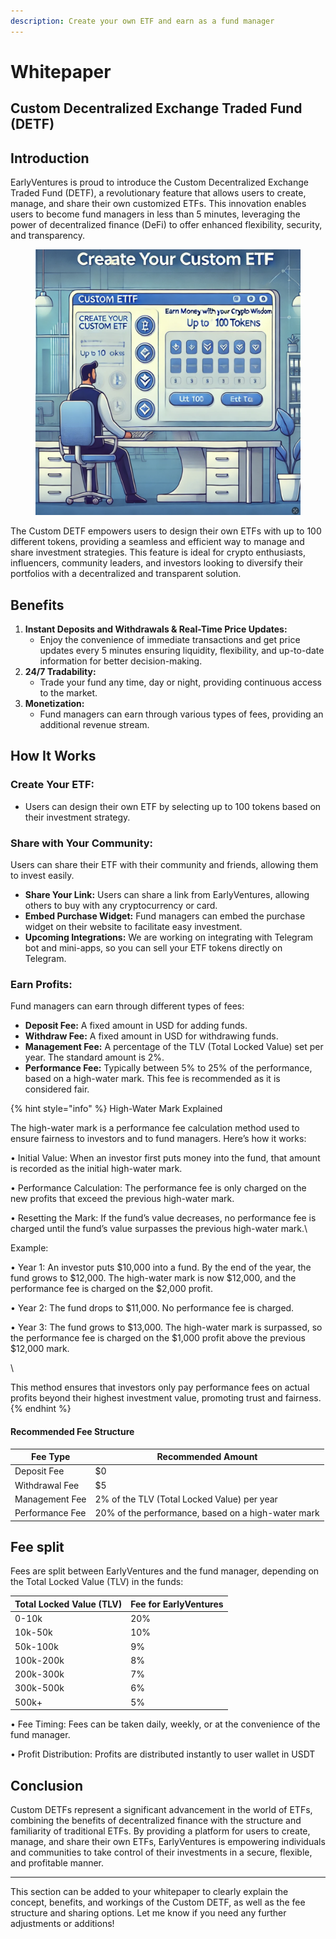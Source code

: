 ```yaml
---
description: Create your own ETF and earn as a fund manager
---
```


# Whitepaper

## **Custom Decentralized Exchange Traded Fund (DETF)**

## Introduction

EarlyVentures is proud to introduce the Custom Decentralized Exchange Traded Fund (DETF), a revolutionary feature that allows users to create, manage, and share their own customized ETFs. This innovation enables users to become fund managers in less than 5 minutes, leveraging the power of decentralized finance (DeFi) to offer enhanced flexibility, security, and transparency.



<div align="left" data-full-width="false">

<figure><img src="../.gitbook/assets/CleanShot 2024-06-26 at 14.42.43@2x (1).png" alt=""><figcaption></figcaption></figure>

</div>

The Custom DETF empowers users to design their own ETFs with up to 100 different tokens, providing a seamless and efficient way to manage and share investment strategies. This feature is ideal for crypto enthusiasts, influencers, community leaders, and investors looking to diversify their portfolios with a decentralized and transparent solution.

## Benefits

1. **Instant Deposits and Withdrawals & Real-Time Price Updates:**
   * Enjoy the convenience of immediate transactions and get price updates every 5 minutes ensuring liquidity, flexibility, and up-to-date information for better decision-making.
2. **24/7 Tradability:**
   * Trade your fund any time, day or night, providing continuous access to the market.
3. **Monetization:**
   * Fund managers can earn through various types of fees, providing an additional revenue stream.

## How It Works

### **Create Your ETF:**

* Users can design their own ETF by selecting up to 100 tokens based on their investment strategy.

### **Share with Your Community:**

Users can share their ETF with their community and friends, allowing them to invest easily.

* **Share Your Link:** Users can share a link from EarlyVentures, allowing others to buy with any cryptocurrency or card.
* **Embed Purchase Widget:** Fund managers can embed the purchase widget on their website to facilitate easy investment.
* **Upcoming Integrations:** We are working on integrating with Telegram bot and mini-apps, so you can sell your ETF tokens directly on Telegram.

### **Earn Profits:**

Fund managers can earn through different types of fees:

* **Deposit Fee:** A fixed amount in USD for adding funds.
* **Withdraw Fee:** A fixed amount in USD for withdrawing funds.
* **Management Fee:** A percentage of the TLV (Total Locked Value) set per year. The standard amount is 2%.
* **Performance Fee:** Typically between 5% to 25% of the performance, based on a high-water mark. This fee is recommended as it is considered fair.

{% hint style="info" %}
High-Water Mark Explained



The high-water mark is a performance fee calculation method used to ensure fairness to investors and to fund managers. Here’s how it works:



• Initial Value: When an investor first puts money into the fund, that amount is recorded as the initial high-water mark.

• Performance Calculation: The performance fee is only charged on the new profits that exceed the previous high-water mark.

• Resetting the Mark: If the fund’s value decreases, no performance fee is charged until the fund’s value surpasses the previous high-water mark.\


Example:



• Year 1: An investor puts $10,000 into a fund. By the end of the year, the fund grows to $12,000. The high-water mark is now $12,000, and the performance fee is charged on the $2,000 profit.

• Year 2: The fund drops to $11,000. No performance fee is charged.

• Year 3: The fund grows to $13,000. The high-water mark is surpassed, so the performance fee is charged on the $1,000 profit above the previous $12,000 mark.

\


This method ensures that investors only pay performance fees on actual profits beyond their highest investment value, promoting trust and fairness.
{% endhint %}

#### Recommended Fee Structure

| **Fee Type**    | **Recommended Amount**                             |
| --------------- | -------------------------------------------------- |
| Deposit Fee     | $0                                                 |
| Withdrawal Fee  | $5                                                 |
| Management Fee  | 2% of the TLV (Total Locked Value) per year        |
| Performance Fee | 20% of the performance, based on a high-water mark |



## Fee split

Fees are split between EarlyVentures and the fund manager, depending on the Total Locked Value (TLV) in the funds:

| **Total Locked Value (TLV)** | **Fee for EarlyVentures** |
| ---------------------------- | ------------------------- |
| 0-10k                        | 20%                       |
| 10k-50k                      | 10%                       |
| 50k-100k                     | 9%                        |
| 100k-200k                    | 8%                        |
| 200k-300k                    | 7%                        |
| 300k-500k                    | 6%                        |
| 500k+                        | 5%                        |

• Fee Timing: Fees can be taken daily, weekly, or at the convenience of the fund manager.

• Profit Distribution: Profits are distributed instantly to user wallet in USDT&#x20;



## Conclusion

Custom DETFs represent a significant advancement in the world of ETFs, combining the benefits of decentralized finance with the structure and familiarity of traditional ETFs. By providing a platform for users to create, manage, and share their own ETFs, EarlyVentures is empowering individuals and communities to take control of their investments in a secure, flexible, and profitable manner.

***

This section can be added to your whitepaper to clearly explain the concept, benefits, and workings of the Custom DETF, as well as the fee structure and sharing options. Let me know if you need any further adjustments or additions!
